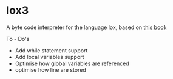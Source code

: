# lox3

A byte code interpreter for the language lox, based on [this book](https://craftinginterpreters.com/)

To - Do's
- Add while statement support
- Add local variables support
- Optimise how global variables are referenced
- optimise how line are stored
